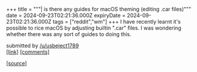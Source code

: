 +++
title = """| is there any guides for macOS theming (editing .car files)"""
date = 2024-09-23T02:21:36.000Z
expiryDate = 2024-09-23T02:21:36.000Z
tags = ["reddit","wm"]
+++
I have recently learnt it's possible to rice macOS by adjusting builtin ".car" files. I was wondering whether there was any sort of guides to doing this.

submitted by [/u/usbeject1789](https://www.reddit.com/user/usbeject1789)  
[\[link\]](https://www.reddit.com/r/unixporn/comments/1fna3o5/is_there_any_guides_for_macos_theming_editing_car/) [\[comments\]](https://www.reddit.com/r/unixporn/comments/1fna3o5/is_there_any_guides_for_macos_theming_editing_car/)

[[source]](https://www.reddit.com/r/unixporn/comments/1fna3o5/is_there_any_guides_for_macos_theming_editing_car/)
